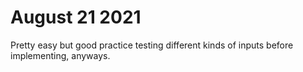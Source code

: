 # August 21 2021
Pretty easy but good practice testing different kinds of inputs before implementing, anyways.